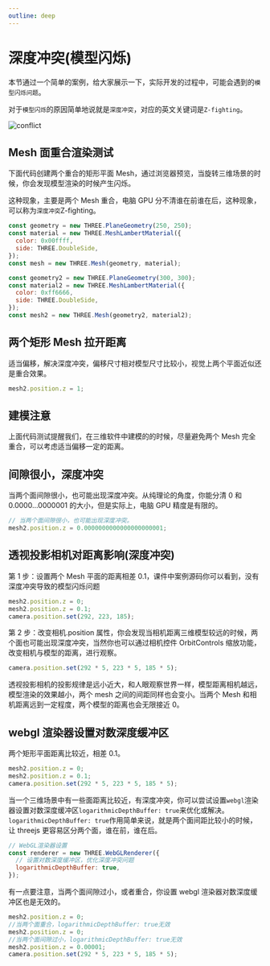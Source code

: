```yaml
---
outline: deep
---
```


# 深度冲突(模型闪烁)

本节通过一个简单的案例，给大家展示一下，实际开发的过程中，可能会遇到的`模型闪烁问题`。

对于`模型闪烁`的原因简单地说就是`深度冲突`，对应的英文关键词是`Z-fighting`。

![conflict](/phaseE/conflict.jpg)

## Mesh 面重合渲染测试

下面代码创建两个重合的矩形平面 Mesh，通过浏览器预览，当旋转三维场景的时候，你会发现模型渲染的时候产生闪烁。

这种现象，主要是两个 Mesh 重合，电脑 GPU 分不清谁在前谁在后，这种现象，可以称为`深度冲突`Z-fighting。

```js
const geometry = new THREE.PlaneGeometry(250, 250);
const material = new THREE.MeshLambertMaterial({
  color: 0x00ffff,
  side: THREE.DoubleSide,
});
const mesh = new THREE.Mesh(geometry, material);

const geometry2 = new THREE.PlaneGeometry(300, 300);
const material2 = new THREE.MeshLambertMaterial({
  color: 0xff6666,
  side: THREE.DoubleSide,
});
const mesh2 = new THREE.Mesh(geometry2, material2);
```

## 两个矩形 Mesh 拉开距离

适当偏移，解决深度冲突，偏移尺寸相对模型尺寸比较小，视觉上两个平面近似还是重合效果。

```js
mesh2.position.z = 1;
```

## 建模注意

上面代码测试提醒我们，在三维软件中建模的的时候，尽量避免两个 Mesh 完全重合，可以考虑适当偏移一定的距离。

## 间隙很小，深度冲突

当两个面间隙很小，也可能出现深度冲突。从纯理论的角度，你能分清 0 和 0.0000...0000001 的大小，但是实际上，电脑 GPU 精度是有限的。

```js
// 当两个面间隙很小，也可能出现深度冲突。
mesh2.position.z = 0.0000000000000000000001;
```

## 透视投影相机对距离影响(深度冲突)

第 1 步：设置两个 Mesh 平面的距离相差 0.1，课件中案例源码你可以看到，没有深度冲突导致的模型闪烁问题

```js
mesh2.position.z = 0;
mesh2.position.z = 0.1;
camera.position.set(292, 223, 185);
```

第 2 步：改变相机.position 属性，你会发现当相机距离三维模型较远的时候，两个面也可能出现深度冲突，当然你也可以通过相机控件 OrbitControls 缩放功能，改变相机与模型的距离，进行观察。

```js
camera.position.set(292 * 5, 223 * 5, 185 * 5);
```

透视投影相机的投影规律是远小近大，和人眼观察世界一样，模型距离相机越远，模型渲染的效果越小，两个 mesh 之间的间距同样也会变小。当两个 Mesh 和相机距离远到一定程度，两个模型的距离也会无限接近 0。

## webgl 渲染器设置对数深度缓冲区

两个矩形平面距离比较近，相差 0.1。

```js
mesh2.position.z = 0;
mesh2.position.z = 0.1;
camera.position.set(292 * 5, 223 * 5, 185 * 5);
```

当一个三维场景中有一些面距离比较近，有深度冲突，你可以尝试设置`webgl`渲染器设置对数深度缓冲区`logarithmicDepthBuffer: true`来优化或解决。`logarithmicDepthBuffer: true`作用简单来说，就是两个面间距比较小的时候，让 threejs 更容易区分两个面，谁在前，谁在后。

```js
// WebGL渲染器设置
const renderer = new THREE.WebGLRenderer({
  // 设置对数深度缓冲区，优化深度冲突问题
  logarithmicDepthBuffer: true,
});
```

有一点要注意，当两个面间隙过小，或者重合，你设置 webgl 渲染器对数深度缓冲区也是无效的。

```js
mesh2.position.z = 0;
//当两个面重合，logarithmicDepthBuffer: true无效
mesh2.position.z = 0;
//当两个面间隙过小，logarithmicDepthBuffer: true无效
mesh2.position.z = 0.00001;
camera.position.set(292 * 5, 223 * 5, 185 * 5);
```

